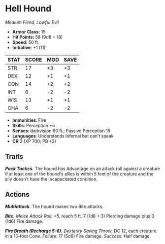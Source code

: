 # Hell Hound

*Medium Fiend, Lawful Evil*

- **Armor Class:** 15
- **Hit Points:** 58 (9d8 + 18)
- **Speed:** 50 ft.
- **Initiative**: +1 (11)

|STAT|SCORE|MOD|SAVE|
| --- | --- | --- | ---- |
| STR | 17 | +3 | +3 |
| DEX | 12 | +1 | +1 |
| CON | 14 | +2 | +2 |
| INT | 6 | -2 | -2 |
| WIS | 13 | +1 | +1 |
| CHA | 6 | -2 | -2 |

- **Immunities**: Fire
- **Skills**: Perception +5
- **Senses**: darkvision 60 ft.; Passive Perception 15
- **Languages**: Understands Infernal but can't speak
- **CR** 3 (XP 700; PB +2)

## Traits

***Pack Tactics.*** The hound has Advantage on an attack roll against a creature if at least one of the hound's allies is within 5 feet of the creature and the ally doesn't have the Incapacitated condition.


## Actions

***Multiattack.*** The hound makes two Bite attacks.

***Bite.*** *Melee Attack Roll:* +5, reach 5 ft. 7 (1d8 + 3) Piercing damage plus 3 (1d6) Fire damage.

***Fire Breath (Recharge 5-6).*** *Dexterity Saving Throw*: DC 12, each creature in a 15-foot Cone. *Failure:*  17 (5d6) Fire damage. *Success:*  Half damage.

